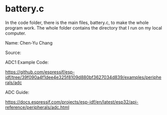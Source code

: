 # battery.c

In the code folder, there is the main files, battery.c, to make the whole program work. The whole folder contains the directory that I run on my local computer.

Name: Chen-Yu Chang

Source:

ADC1 Example Code:

https://github.com/espressif/esp-idf/tree/39f090a4f1dee4e325f8109d880bf3627034d839/examples/peripherals/adc

ADC Guide:

https://docs.espressif.com/projects/esp-idf/en/latest/esp32/api-reference/peripherals/adc.html

